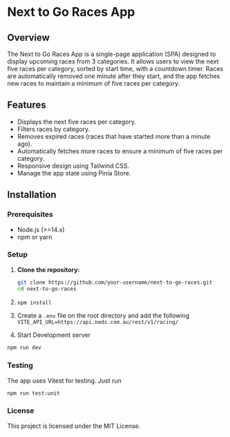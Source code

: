 # Next to Go Races App

## Overview

The Next to Go Races App is a single-page application (SPA) designed to display upcoming races from 3 categories. It allows users to view the next five races per category, sorted by start time, with a countdown timer. Races are automatically removed one minute after they start, and the app fetches new races to maintain a minimum of five races per category.

## Features

- Displays the next five races per category.
- Filters races by category.
- Removes expired races (races that have started more than a minute ago).
- Automatically fetches more races to ensure a minimum of five races per category.
- Responsive design using Tailwind CSS.
- Manage the app state using Pinia Store.

## Installation

### Prerequisites

- Node.js (>=14.x)
- npm or yarn

### Setup

1. **Clone the repository:**

   ```sh
   git clone https://github.com/your-username/next-to-go-races.git
   cd next-to-go-races
   ```

2. ```sh
   npm install
   ```

3. Create a `.env` file on the root directory and add the following
   `VITE_API_URL=https://api.neds.com.au/rest/v1/racing/`

4. Start Development server

```sh
npm run dev
```

### Testing

The app uses Vitest for testing. Just run

```sh
npm run test:unit
```

### License

This project is licensed under the MIT License.
